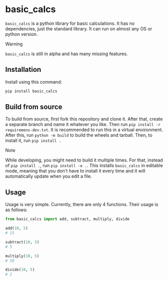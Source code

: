 # basic_calcs

`basic_calcs` is a python library for basic calculations. It has no dependencies, just the standard library. It can run on almost any OS or python version.

> [!WARNING]
> `basic_calcs` is still in alpha and has many missing features. 

## Installation 

Install using this command:
```sh
pip install basic_calcs
```

## Build from source

To build from source, first fork this repository and clone it. After that, create a separate branch and name it whatever you like. Then run `pip install -r requiremens-dev.txt`. It is recommended to run this in a virtual environment. After this, run `python -m build` to build the wheels and tarball. Then, to install it, run `pip install .`

> [!NOTE]
> While developing, you might need to build it multiple times. For that, instead of `pip install .`, run `pip install -e .`. This installs 
> `basic_calcs` in editable mode, meaning that you don't have to install it every time and it will automatically update when you edit a file.

## Usage

Usage is very simple. Currently, there are only 4 functions. Their usage is as follows:
```py
from basic_calcs import add, subtract, multiply, divide

add(10, 5)
# 15

subtract(10, 5)
# 5

multiply(10, 5)
# 50

divide(10, 5)
# 2
```
